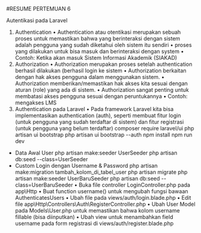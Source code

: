 #RESUME PERTEMUAN 6

Autentikasi pada Laravel

1. Authentication
• Authentication atau otentikasi merupakan sebuah proses untuk memastikan bahwa yang 
berinteraksi dengan sistem adalah pengguna yang sudah diketahui oleh sistem itu sendiri
• proses yang dilakukan untuk bisa masuk dan berinteraksi dengan system
• Contoh: Ketika akan masuk Sistem Informasi Akademik (SIAKAD)
2. Authorization
• Authorization merupakan proses setelah authentication berhasil dilakukan (berhasil login ke
sistem
• Authorization berkaitan dengan hak akses pengguna dalam menggunakan sistem.
• Authorization memberikan/memastikan hak akses kita sesuai dengan aturan (role) yang ada
di sistem. 
• Authorization sangat penting untuk membatasi akses pengguna sesuai dengan
peruntukannya
• Contoh: mengakses LMS
3. Authentication pada Laravel
• Pada framework Laravel kita bisa implementasikan authentication (auth), seperti membuat
fitur login (untuk pengguna yang sudah terdaftar di sistem) dan fitur registrasi (untuk
pengguna yang belum terdaftar)
composer require laravel/ui
php artisan ui bootstrap
php artisan ui bootstrap --auth
npm install
npm run dev
- Data Awal User
php artisan make:seeder UserSeeder
php artisan db:seed --class=UserSeeder
- Custom Login dengan Username & Password
php artisan make:migration tambah_kolom_di_tabel_user
php artisan migrate
php artisan make:seeder UserBaruSeeder
php artisan db:seed --class=UserBaruSeeder
• Buka file controller LoginController.php pada app\Http
• Buat function username() untuk mengubah fungsi bawaan AuthenticatesUsers
• Ubah file pada views/auth/login.blade.php
• Edit file app\Http\Controllers\Auth\RegisterController.php
• Ubah User Model pada Models\User.php untuk memastikan bahwa kolom username fillable (bisa diinputkan)
• Ubah view untuk menambahkan field username pada form registrasi di views/auth/register.blade.php
